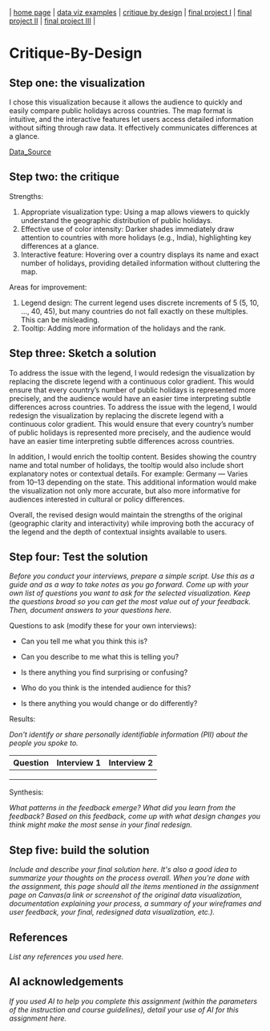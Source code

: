 | [home page](https://cmustudent.github.io/tswd-portfolio-templates/) | [data viz examples](dataviz-examples) | [critique by design](critique-by-design) | [final project I](final-project-part-one) | [final project II](final-project-part-two) | [final project III](final-project-part-three) |

# Critique-By-Design


## Step one: the visualization

I chose this visualization because it allows the audience to quickly and easily compare public holidays across countries. The map format is intuitive, and the interactive features let users access detailed information without sifting through raw data. It effectively communicates differences at a glance.

[Data_Source](https://worldpopulationreview.com/country-rankings/countries-with-the-most-holidays)


## Step two: the critique

Strengths:
1. Appropriate visualization type: Using a map allows viewers to quickly understand the geographic distribution of public holidays.
2. Effective use of color intensity: Darker shades immediately draw attention to countries with more holidays (e.g., India), highlighting key differences at a glance.
3. Interactive feature: Hovering over a country displays its name and exact number of holidays, providing detailed information without cluttering the map.

Areas for improvement:
1. Legend design: The current legend uses discrete increments of 5 (5, 10, …, 40, 45), but many countries do not fall exactly on these multiples. This can be misleading.
2. Tooltip: Adding more information of the holidays and the rank.

## Step three: Sketch a solution

To address the issue with the legend, I would redesign the visualization by replacing the discrete legend with a continuous color gradient. This would ensure that every country’s number of public holidays is represented more precisely, and the audience would have an easier time interpreting subtle differences across countries.
To address the issue with the legend, I would redesign the visualization by replacing the discrete legend with a continuous color gradient. This would ensure that every country’s number of public holidays is represented more precisely, and the audience would have an easier time interpreting subtle differences across countries.

In addition, I would enrich the tooltip content. Besides showing the country name and total number of holidays, the tooltip would also include short explanatory notes or contextual details. For example: Germany — Varies from 10–13 depending on the state. This additional information would make the visualization not only more accurate, but also more informative for audiences interested in cultural or policy differences.

Overall, the revised design would maintain the strengths of the original (geographic clarity and interactivity) while improving both the accuracy of the legend and the depth of contextual insights available to users.




## Step four: Test the solution

_Before you conduct your interviews, prepare a simple script.  Use this as a guide and as a way to take notes as you go forward. Come up with your own list of questions you want to ask for the selected visualization. Keep the questions broad so you can get the most value out of your feedback. Then, document answers to your questions here._

Questions to ask (modify these for your own interviews): 

- Can you tell me what you think this is?

- Can you describe to me what this is telling you?

- Is there anything you find surprising or confusing?

- Who do you think is the intended audience for this?

- Is there anything you would change or do differently?

Results: 

_Don't identify or share personally identifiable information (PII) about the people you spoke to._


| Question | Interview 1 | Interview 2 |
|----------|-------------|-------------|
|          |             |             |
|          |             |             |
|          |             |             |

Synthesis: 

_What patterns in the feedback emerge?  What did you learn from the feedback?  Based on this feedback, come up with what design changes you think might make the most sense in your final redesign._

## Step five: build the solution

_Include and describe your final solution here. It's also a good idea to summarize your thoughts on the process overall. When you're done with the assignment, this page should all the items mentioned in the assignment page on Canvas(a link or screenshot of the original data visualization, documentation explaining your process, a summary of your wireframes and user feedback, your final, redesigned data visualization, etc.)._

## References
_List any references you used here._

## AI acknowledgements
_If you used AI to help you complete this assignment (within the parameters of the instruction and course guidelines), detail your use of AI for this assignment here._

